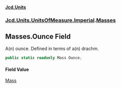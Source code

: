 #### [Jcd.Units](index.md 'index')
### [Jcd.Units.UnitsOfMeasure.Imperial](Jcd.Units.UnitsOfMeasure.Imperial.md 'Jcd.Units.UnitsOfMeasure.Imperial').[Masses](Masses.md 'Jcd.Units.UnitsOfMeasure.Imperial.Masses')

## Masses.Ounce Field

A(n) ounce. Defined in terms of a(n) drachm.

```csharp
public static readonly Mass Ounce;
```

#### Field Value
[Mass](Mass.md 'Jcd.Units.UnitTypes.Mass')